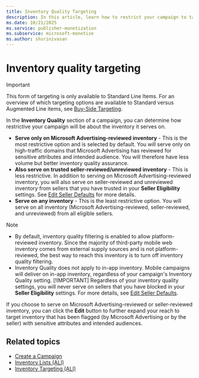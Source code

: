 ```yaml
---
title: Inventory Quality Targeting
description: In this article, learn how to restrict your campaign to target inventory based on inventory quality.
ms.date: 10/21/2025
ms.service: publisher-monetization
ms.subservice: microsoft-monetize
ms.author: shsrinivasan
---
```


# Inventory quality targeting

> [!IMPORTANT]
> This form of targeting is only available to Standard Line Items. For an overview of which targeting options are available to Standard versus Augmented Line items, see [Buy-Side Targeting](buy-side-targeting.md).

In the **Inventory Quality** section of a campaign, you can determine how restrictive your campaign will be about the inventory it serves on.

- **Serve only on Microsoft Advertising-reviewed inventory** - This is the most restrictive option and is selected by default. You will serve only on high-traffic domains that Microsoft Advertising has reviewed for sensitive attributes and intended audience. You will therefore have less volume but better inventory quality assurance.
- **Also serve on trusted seller-reviewed/unreviewed inventory** - This is less restrictive. In addition to serving on Microsoft Advertising-reviewed inventory, you will also serve on seller-reviewed and unreviewed inventory from sellers that you have trusted in your **Seller Eligibility** settings. See [Edit Seller Defaults](edit-seller-defaults.md) for more details.
- **Serve on any inventory** - This is the least restrictive option. You will serve on all inventory (Microsoft Advertising-reviewed, seller-reviewed, and unreviewed) from all eligible sellers.

> [!NOTE]
>
> - By default, inventory quality filtering is enabled to allow platform-reviewed inventory. Since the majority of third-party mobile web inventory comes from external supply sources and is not platform-reviewed, the best way to reach this inventory is to turn off inventory quality filtering.
> - Inventory Quality does not apply to in-app inventory. Mobile campaigns will deliver on in-app inventory, regardless of your campaign's Inventory Quality setting.
> [!IMPORTANT]
> Regardless of your inventory quality settings, you will never serve on sellers that you have blocked in your **Seller Eligibility** settings. For more details, see [Edit Seller Defaults](edit-seller-defaults.md).

If you choose to serve on Microsoft Advertising-reviewed or seller-reviewed inventory, you can click the **Edit** button to further expand your reach to target inventory that has been flagged (by Microsoft Advertising or by the seller) with sensitive attributes and intended audiences.

## Related topics

- [Create a Campaign](create-a-campaign.md)
- [Inventory Lists (ALI)](inventory-lists-ali-only.md)
- [Inventory Targeting (ALI)](inventory-targeting-ali.md)
